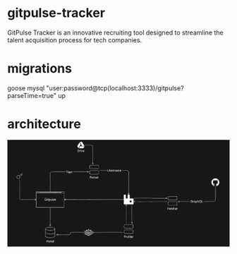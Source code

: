 # gitpulse-tracker
GitPulse Tracker is an innovative recruiting tool designed to streamline the talent acquisition process for tech companies.

# migrations
goose mysql "user:password@tcp(localhost:3333)/gitpulse?parseTime=true" up

# architecture

![gitpulse-architecture](./static/gitpulse-architecture.png "GitPulse Architecture")